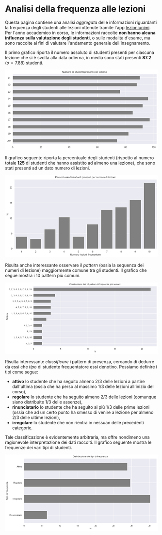 # Analisi della frequenza alle lezioni

Questa pagina contiene una analisi *aggregata* delle informazioni riguardanti la frequenza degli studenti alle lezioni ottenute tramite l'app [lezioniunimi](https://easystaff.divsi.unimi.it/PortaleStudenti/index.php?view=infoapp). Per l'anno accademico in corso, le informazioni raccolte **non hanno alcuna influenza sulla valutazione degli studenti**, o sulle modalità d'esame, ma sono raccolte ai fini di valutare l'andamento generale dell'insegnamento.





Il primo grafico riporta il numero assoluto di studenti presenti 
per ciascuna lezione che si è svolta alla data odierna, in media
sono stati presenti **87.2** ($\sigma=7.88$) studenti.




![png](frequenze_files/frequenze_5_0.png)






Il grafico seguente riporta la percentuale degli studenti (rispetto al numero 
totale **125** di studenti che hanno assistito ad almeno una lezione), che sono stati 
presenti ad un dato numero di lezioni.





![png](frequenze_files/frequenze_8_0.png)


Risulta anche interessante osservare il *pattern* (ossia la sequenza dei numeri di lezione) maggiormente comune tra gli studenti. Il grafico che segue mostra i 10 pattern più comuni.


![png](frequenze_files/frequenze_11_0.png)


Risulta interessante *classificare* i pattern di presenza, cercando di dedurre da essi che *tipo* di studente frequentatore essi denotino. Possiamo definire i tipi come segue:

* **attivo** lo studente che ha seguito almeno 2/3 delle lezioni a partire dall'ultima (ossia che ha perso al massimo 1/3 delle lezioni all'inizio del corso),
* **regolare** lo studente che ha seguito almeno 2/3 delle lezioni (comunque siano distribuite 1/3 delle assenze),
* **rinunciatario** lo studente che ha seguito al più 1/3 delle prime lezioni (ossia che ad un certo punto ha smesso di venire a lezione per almeno 2/3 delle ultime lezioni),
* **irregolare** lo studente che non rientra in nessuan delle precedenti categorie.

Tale classificazione è evidentemente arbitraria, ma offre nondimeno una ragionevole interpretazione dei dati raccolti. Il grafico seguente mostra le frequenze dei vari tipi di studenti.


![png](frequenze_files/frequenze_14_0.png)

